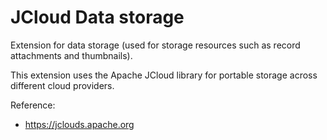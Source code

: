 # JCloud Data storage

Extension for data storage (used for storage resources such as record attachments and thumbnails).

This extension uses the Apache JCloud library for portable storage across different cloud providers.

Reference:

* https://jclouds.apache.org

